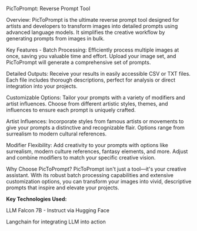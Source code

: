 PicToPrompt: Reverse Prompt Tool

Overview:
PicToPrompt is the ultimate reverse prompt tool designed for artists and developers to transform images into detailed prompts using advanced language models. It simplifies the creative workflow by generating prompts from images in bulk.

Key Features -
Batch Processing: Efficiently process multiple images at once, saving you valuable time and effort. Upload your image set, and PicToPrompt will generate a comprehensive set of prompts.

Detailed Outputs: Receive your results in easily accessible CSV or TXT files. Each file includes thorough descriptions, perfect for analysis or direct integration into your projects.

Customizable Options: Tailor your prompts with a variety of modifiers and artist influences. Choose from different artistic styles, themes, and influences to ensure each prompt is uniquely crafted.

Artist Influences: Incorporate styles from famous artists or movements to give your prompts a distinctive and recognizable flair. Options range from surrealism to modern cultural references.

Modifier Flexibility: Add creativity to your prompts with options like surrealism, modern culture references, fantasy elements, and more. Adjust and combine modifiers to match your specific creative vision.

Why Choose PicToPrompt?
PicToPrompt isn't just a tool—it's your creative assistant. With its robust batch processing capabilities and extensive customization options, you can transform your images into vivid, descriptive prompts that inspire and elevate your projects.

**Key Technologies Used:**

LLM Falcon 7B - Instruct via Hugging Face

Langchain for integrating LLM into action
